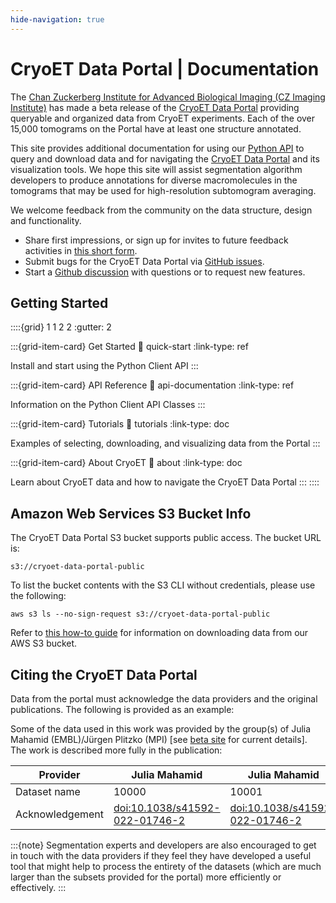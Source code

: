 ```yaml
---
hide-navigation: true
---
```


# CryoET Data Portal | Documentation

The [Chan Zuckerberg Institute for Advanced Biological Imaging (CZ Imaging Institute)](https://www.czimaginginstitute.org/) has made a beta release of the [CryoET Data Portal](https://cryoetdataportal.czscience.com) providing queryable and organized data from CryoET experiments. Each of the over 15,000 tomograms on the Portal have at least one structure annotated.

This site provides additional documentation for using our [Python API](python-api) to query and download data and for navigating the [CryoET Data Portal](https://cryoetdataportal.czscience.com) and its visualization tools. We hope this site will assist segmentation algorithm developers to produce annotations for diverse macromolecules in the tomograms that may be used for high-resolution subtomogram averaging.

We welcome feedback from the community on the data structure, design and functionality.
- Share first impressions, or sign up for invites to future feedback activities in [this short form](https://airtable.com/apppmytRJXoXYTO9w/shrjmV9knAC7E7VVM?prefill_Event=P1BannerF&hide_Event=true).
- Submit bugs for the CryoET Data Portal via [GitHub issues](https://github.com/chanzuckerberg/cryoet-data-portal/issues/new?assignees=&labels=bug&projects=&template=bug.md&title=).
- Start a [Github discussion](https://github.com/chanzuckerberg/cryoet-data-portal/discussions/new/choose) with questions or to request new features.

## Getting Started

::::{grid} 1 1 2 2
:gutter: 2

:::{grid-item-card} Get Started
:link: quick-start
:link-type: ref

Install and start using the Python Client API
:::

:::{grid-item-card} API Reference
:link: api-documentation
:link-type: ref

Information on the Python Client API Classes
:::

:::{grid-item-card} Tutorials
:link: tutorials
:link-type: doc

Examples of selecting, downloading, and visualizing data from the Portal
:::

:::{grid-item-card} About CryoET
:link: about
:link-type: doc

Learn about CryoET data and how to navigate the CryoET Data Portal
:::
::::

## Amazon Web Services S3 Bucket Info

The CryoET Data Portal S3 bucket supports public access. The bucket URL is:

```
s3://cryoet-data-portal-public
```

To list the bucket contents with the S3 CLI without credentials, please use the following:

```
aws s3 ls --no-sign-request s3://cryoet-data-portal-public
```

Refer to [this how-to guide](download-data) for information on downloading data from our AWS S3 bucket.

## Citing the CryoET Data Portal

Data from the portal must acknowledge the data providers and the original publications. The following is provided as an example:

Some of the data used in this work was provided by the group(s) of Julia Mahamid (EMBL)/Jürgen Plitzko (MPI) [see [beta site](https://cryoetdataportal.czscience.com) for current details]. The work is described more fully in the publication:

| Provider | Julia Mahamid | Julia Mahamid | Jürgen Plitzko |
| ----------- | ----------- | ----------- | ----------- |
| Dataset name | 10000 | 10001 | 10004 |
| Acknowledgement | [doi:10.1038/s41592-022-01746-2](http://doi.org/doi:10.1038/s41592-022-01746-2) | [doi:10.1038/s41592-022-01746-2](http://doi.org/doi:10.1038/s41592-022-01746-2) | [doi:10.1101/2023.04.28.538734](https://www.biorxiv.org/content/10.1101/2023.04.28.538734v1) |

:::{note}
Segmentation experts and developers are also encouraged to get in touch with the data providers if they feel they have developed a useful tool that might help to process the entirety of the datasets (which are much larger than the subsets provided for the portal) more efficiently or effectively.
:::

